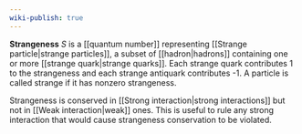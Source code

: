 ```yaml
---
wiki-publish: true
---
```

**Strangeness** $S$ is a [[quantum number]] representing [[Strange particle|strange particles]], a subset of [[hadron|hadrons]] containing one or more [[strange quark|strange quarks]]. Each strange quark contributes 1 to the strangeness and each strange antiquark contributes -1. A particle is called strange if it has nonzero strangeness.

Strangeness is conserved in [[Strong interaction|strong interactions]] but not in [[Weak interaction|weak]] ones. This is useful to rule any strong interaction that would cause strangeness conservation to be violated.